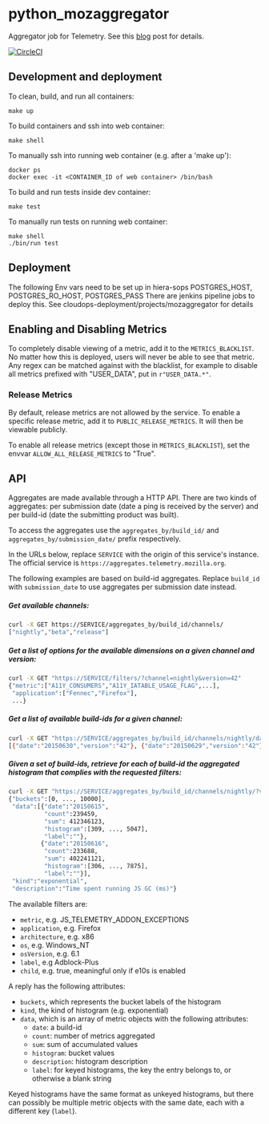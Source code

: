 # python_mozaggregator

Aggregator job for Telemetry. See this [blog](http://robertovitillo.com/2015/07/02/telemetry-metrics-roll-ups/) post for details. 

[![CircleCI](https://circleci.com/gh/mozilla/python_mozaggregator/tree/master.svg?style=svg)](https://circleci.com/gh/mozilla/python_mozaggregator/tree/master)

## Development and deployment

To clean, build, and run all containers:
```
make up
```

To build containers and ssh into web container:
```
make shell
```

To manually ssh into running web container (e.g. after a 'make up'):
```
docker ps
docker exec -it <CONTAINER_ID of web container> /bin/bash
```

To build and run tests inside dev container:
```
make test
```

To manually run tests on running web container:
```
make shell
./bin/run test
```

## Deployment
The following Env vars need to be set up in hiera-sops POSTGRES_HOST, POSTGRES_RO_HOST, POSTGRES_PASS
There are jenkins pipeline jobs to deploy this.  See cloudops-deployment/projects/mozaggregator for details

## Enabling and Disabling Metrics
To completely disable viewing of a metric, add it to the `METRICS_BLACKLIST`. No matter how this is deployed, users will
never be able to see that metric. Any regex can be matched against with the blacklist, for example to disable all metrics
prefixed with "USER_DATA", put in `r"USER_DATA.*"`.

### Release Metrics
By default, release metrics are not allowed by the service. To enable a specific release metric, add it to `PUBLIC_RELEASE_METRICS`.
It will then be viewable publicly.

To enable all release metrics (except those in `METRICS_BLACKLIST`), set the envvar `ALLOW_ALL_RELEASE_METRICS` to "True".

## API
Aggregates are made available through a HTTP API. There are two kinds of aggregates: per submission date (date a ping is received by the server) and per build-id (date the submitting product was built).

To access the aggregates use the ```aggregates_by/build_id/``` and ```aggregates_by/submission_date/``` prefix respectively.

In the URLs below, replace `SERVICE` with the origin of this service's instance. The official service is `https://aggregates.telemetry.mozilla.org`.

The following examples are based on build-id aggregates. Replace `build_id` with `submission_date` to use aggregates per submission date instead.

##### Get available channels:
```bash
curl -X GET https://SERVICE/aggregates_by/build_id/channels/
["nightly","beta","release"]
```

##### Get a list of options for the available dimensions on a given channel and version:
```bash
curl -X GET "https://SERVICE/filters/?channel=nightly&version=42"
{"metric":["A11Y_CONSUMERS","A11Y_IATABLE_USAGE_FLAG",...], 
 "application":["Fennec","Firefox"],
 ...}
```

##### Get a list of available build-ids for a given channel:
```bash
curl -X GET "https://SERVICE/aggregates_by/build_id/channels/nightly/dates/"
[{"date":"20150630","version":"42"}, {"date":"20150629","version":"42"}]
```

##### Given a set of build-ids, retrieve for each of build-id the aggregated histogram that complies with the requested filters:
```bash
curl -X GET "https://SERVICE/aggregates_by/build_id/channels/nightly/?version=41&dates=20150615,20150616&metric=GC_MS&os=Windows_NT"
{"buckets":[0, ..., 10000],
 "data":[{"date":"20150615",
          "count":239459,
          "sum": 412346123,
          "histogram":[309, ..., 5047],
          "label":""},
         {"date":"20150616",
          "count":233688,
          "sum": 402241121,
          "histogram":[306, ..., 7875],
          "label":""}],
 "kind":"exponential",
 "description":"Time spent running JS GC (ms)"}
```

The available filters are:
- `metric`, e.g. JS_TELEMETRY_ADDON_EXCEPTIONS
- `application`, e.g. Firefox
- `architecture`, e.g. x86
- `os`, e.g. Windows_NT
- `osVersion`, e.g. 6.1
- `label`, e.g Adblock-Plus
- `child`, e.g. true, meaningful only if e10s is enabled

A reply has the following attributes:
- `buckets`, which represents the bucket labels of the histogram
- `kind`, the kind of histogram (e.g. exponential)
- `data`, which is an array of metric objects with the following attributes:
  - `date`: a build-id
  - `count`: number of metrics aggregated
  - `sum`: sum of accumulated values
  - `histogram`: bucket values
  - `description`: histogram description
  - `label`: for keyed histograms, the key the entry belongs to, or otherwise a blank string

Keyed histograms have the same format as unkeyed histograms, but there can possibly be multiple metric objects with the same date, each with a different key (`label`).
